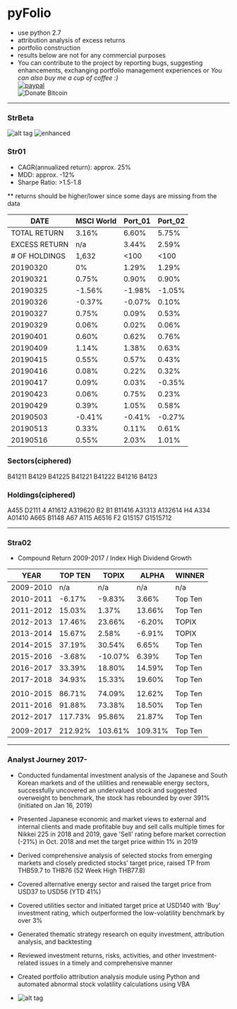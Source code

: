# pyFolio
- use python 2.7
- attribution analysis of excess returns
- portfolio construction
- results below are not for any commercial purposes
- You can contribute to the project by reporting bugs, suggesting enhancements, exchanging portfolio management experiences or
*You can also buy me a cup of coffee :)
</br>*[![paypal](https://www.paypalobjects.com/en_US/i/btn/btn_donateCC_LG.gif)](https://paypal.me/boyac?locale.x=en_US)
</br>![Donate Bitcoin](https://github.com/boyac/pyFolio/blob/master/image/btc.png)
***
### StrBeta
![alt tag](image/ec.png)
![enhanced](image/ec02.png)


### Str01
- CAGR(annualized return): approx. 25%
- MDD: approx. -12%
- Sharpe Ratio: >1.5-1.8

** returns should be higher/lower since some days are missing from the data

| DATE | MSCI World | Port_01 | Port_02 |
| --- | --- | --- | --- |
| TOTAL RETURN | 3.16% | 6.60% | 5.75% |
| EXCESS RETURN | n/a | 3.44% | 2.59% |
| # OF HOLDINGS | 1,632 | <100 | <100 |
| 20190320 | 0% | 1.29% | 1.29% |
| 20190321 | 0.75% | 0.90% | 0.90% |
| 20190325 | -1.56% | -1.98% | -1.05% |
| 20190326 | -0.37% | -0.07% | 0.10% |
| 20190327 | 0.75% | 0.09% | 0.53% |
| 20190329 | 0.06% | 0.02% | 0.06% |
| 20190401 | 0.60% | 0.62% | 0.76% | 
| 20190409 | 1.14% | 1.38% | 0.63% | 
| 20190415 | 0.55% | 0.57% | 0.43% | 
| 20190416 | 0.08% | 0.22% | 0.32% | 
| 20190417 | 0.09% | 0.03% | -0.35% | 
| 20190423 | 0.06% | 0.75% | 0.23% | 
| 20190429 | 0.39% | 1.05% | 0.58% | 
| 20190503 | -0.41% | -0.41% | -0.27% | 
| 20190513 | 0.33% | 0.11% | 0.61% | 
| 20190516 | 0.55% | 2.03% | 1.01% | 


### Sectors(ciphered)
B41211
B4129
B41225
B41221
B41222
B41216
B4123
### Holdings(ciphered)
A455
D2111
4
A11612
A319620
B2
B1
B11416
A31313
A132614
H4
A334
A01410
A665
B1148
A67
A115
A6516
F2
G15157
G1515712

***

### Stra02
- Compound Return 2009-2017 / Index High Dividend Growth

| YEAR | TOP TEN | TOPIX | ALPHA | WINNER |
| --- | --- | --- | --- | --- |
| 2009-2010 | n/a | n/a | n/a | n/a |
| 2010-2011 | -6.17% | -9.83% | 3.66% | Top Ten |
| 2011-2012 | 15.03% | 1.37% | 13.66% | Top Ten |
| 2012-2013 | 17.46% | 23.66% | -6.20% | TOPIX |
| 2013-2014 | 15.67% | 2.58% | -6.91% | TOPIX |
| 2014-2015 | 37.19% | 30.54% | 6.65% | Top Ten |
| 2015-2016 | -3.68% | -10.07% | 6.39% | Top Ten |
| 2016-2017 | 33.39% | 18.80% | 14.59% | Top Ten |
| 2017-2018 | 34.93% | 15.33% | 19.60% | Top Ten |
|  |  |  |  |  |
| 2010-2015 | 86.71% | 74.09% | 12.62% | Top Ten |
| 2011-2016 | 91.88% | 73.38% | 18.50% | Top Ten |
| 2012-2017 | 117.73% | 95.86% | 21.87% | Top Ten |
|  |  |  |  |  |
| 2009-2017 | 212.92% | 103.61% | 109.31% | Top Ten |

***


### Analyst Journey 2017-
-	Conducted fundamental investment analysis of the Japanese and South Korean markets and of the utilities and renewable energy sectors, successfully uncovered an undervalued stock and suggested overweight to benchmark, the stock has rebounded by over 391% (initiated on Jan 16, 2019)
-	Presented Japanese economic and market views to external and internal clients and made profitable buy and sell calls multiple times for Nikkei 225 in 2018 and 2019, gave 'Sell' rating before market correction (-21%) in Oct. 2018 and met the target price within 1% in 2019
-	Derived comprehensive analysis of selected stocks from emerging markets and closely predicted stocks’ target price, raised TP from THB59.7 to THB76 (52 Week High THB77.8)
-	Covered alternative energy sector and raised the target price from USD37 to USD56 (YTD 41%)
-	Covered utilities sector and initiated target price at USD140 with 'Buy' investment rating, which outperformed the low-volatility benchmark by over 3%
-	Generated thematic strategy research on equity investment, attribution analysis, and backtesting
-	Reviewed investment returns, risks, activities, and other investment-related issues in a timely and comprehensive manner
-	Created portfolio attribution analysis module using Python and automated abnormal stock volatility calculations using VBA

- ![alt tag](image/alpha01.jpeg)
